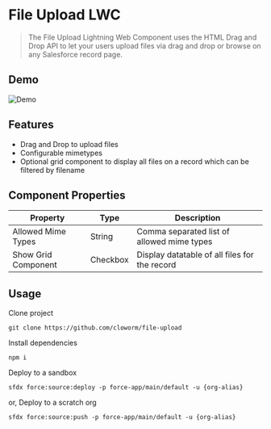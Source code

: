 # File Upload LWC

> The File Upload Lightning Web Component uses the HTML Drag and Drop API to let your users upload files via drag and drop or browse on any Salesforce record page.

## Demo

![Demo](https://user-images.githubusercontent.com/5566310/108149734-73379480-70a1-11eb-96fe-1a9eb3588a83.png)

## Features

- Drag and Drop to upload files
- Configurable mimetypes
- Optional grid component to display all files on a record which can be filtered by filename

## Component Properties

<!-- ![Component Properties](https://user-images.githubusercontent.com/5566310/108149925-c3165b80-70a1-11eb-9072-e8de416fc4ec.png) -->

| Property            | Type     | Description                                   |
| ------------------- | -------- | --------------------------------------------- |
| Allowed Mime Types  | String   | Comma separated list of allowed mime types    |
| Show Grid Component | Checkbox | Display datatable of all files for the record |

## Usage

Clone project

```
git clone https://github.com/cloworm/file-upload
```

Install dependencies

```
npm i
```

Deploy to a sandbox

```
sfdx force:source:deploy -p force-app/main/default -u {org-alias}
```

or, Deploy to a scratch org

```
sfdx force:source:push -p force-app/main/default -u {org-alias}
```
